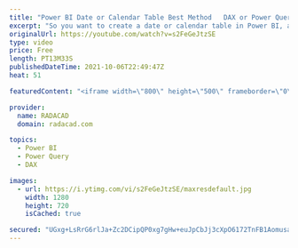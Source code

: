 ```yaml
---
title: "Power BI Date or Calendar Table Best Method   DAX or Power Query"
excerpt: "So you want to create a date or calendar table in Power BI, and you search for ways to do that. Then you will find many different approaches for that. Some of the approaches are using Power Query, some are using DAX. Which method is the best? What is the actual difference between a date table created"
originalUrl: https://youtube.com/watch?v=s2FeGeJtzSE
type: video
price: Free
length: PT13M33S
publishedDateTime: 2021-10-06T22:49:47Z
heat: 51

featuredContent: "<iframe width=\"800\" height=\"500\" frameborder=\"0\" src=\"https://www.youtube.com/embed/s2FeGeJtzSE\" allow=\"accelerometer; autoplay; encrypted-media; gyroscope; picture-in-picture\" allowfullscreen></iframe>"

provider:
  name: RADACAD
  domain: radacad.com

topics:
  - Power BI
  - Power Query
  - DAX

images:
  - url: https://i.ytimg.com/vi/s2FeGeJtzSE/maxresdefault.jpg
    width: 1280
    height: 720
    isCached: true

secured: "UGxg+LsRrG6rlJa+Zc2DCipQP0xg7gHw+euJpCbJj3cXpO6172TnFB1AomusaVQniW8V2SHimteDiTyogsvT3geIGhHpvdrl9oCym58UjRWmd2QR9ingRP02Q3mxkkdQoOzzqJDwscyxzS0/xLLwKx0X9B/JM5WWFCUP3DQ0uxy09qU4VEfnA7qVQmZooAo5Q/ohrEEn+FZ3RvThH5MsY4rOHmwvhk5Ilo5egYTUB0xBWQ5n0ADri0fhp1AWpYZUf7QUoU73zwxf1bvpIQf2wBN7AWzSkDspARjzZlGcmdVjRL6U9EVZAFHmdDD8FXTi1B4ejBkyRfuGHJlDsGuOUg3GKwZuTk1mb88DUPyV2KCvX6f6YLYTB5dDNOaJw0W2eUTk9yRCDeBFdO925n7EAKwQL/VlshuzJkd+C/xjDFo=;zKMs/e2bB+vmQixRvu5PsA=="
---
```



